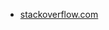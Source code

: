 * [stackoverflow.com](https://stackoverflow.com/questions/5928156/replace-one-character-with-another-in-bash)
